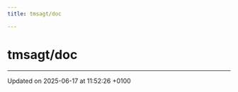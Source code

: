 ```yaml
---
title: tmsagt/doc

---
```


# tmsagt/doc








-------------------------------

Updated on 2025-06-17 at 11:52:26 +0100
